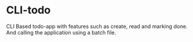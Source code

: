 # CLI-todo
CLI Based todo-app with features such as create, read and marking done. And calling the application using a batch file.
